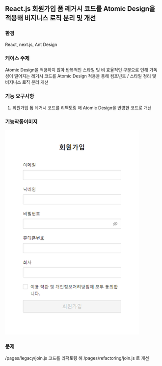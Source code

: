 ## React.js 회원가입 폼 레거시 코드를 Atomic Design을 적용해 비지니스 로직 분리 및 개선

### 환경

React, next.js, Ant Design

### 케이스 주제

Atomic Design을 적용하지 않아 반복적인 스타일 및 비 효율적인 구분으로 인해 가독성이 떨어지는 레거시 코드를
Atomic Design 적용을 통해 컴포넌트 / 스타일 정리 및 비지니스 로직 분리 개선

### 기능 요구사항

1. 회원가입 폼 레거시 코드를 리팩토링 해 Atomic Design을 반영한 코드로 개선

### 기능작동이미지

![example](./example.png)

### 문제

/pages/legacy/join.js 코드를 리팩토링 해 /pages/refactoring/join.js 로 개선
